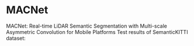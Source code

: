 # MACNet
MACNet: Real-time LiDAR Semantic Segmentation with Multi-scale Asymmetric Convolution for Mobile Platforms
Test results of SemanticKITTI dataset: 

